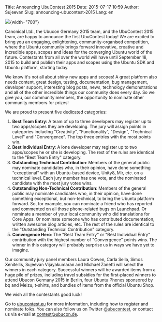 Title: Announcing UbuContest 2015
Date: 2015-07-17 10:59
Author: Sujeevan
Slug: announcing-ubucontest-2015
Lang: en

![]({filename}/files/ubucontest.png){width="700"}  

Canonical Ltd., the Ubucon Germany 2015 team, and the UbuContest 2015
team, are happy to announce the first UbuContest today! We are excited
to bring you an engaging, enlightening, community-organised competition,
where the Ubuntu community brings forward innovative, creative and
incredible apps, scopes and ideas for the converging Ubuntu world of the
future. Contestants from all over the world will have until September
18, 2015 to build and publish their apps and scopes using the Ubuntu SDK
and Ubuntu platform, starting today.

We know it's not all about shiny new apps and scopes! A great platform
also needs content, great design, testing, documentation, bug
management, developer support, interesting blog posts, news, technology
demonstrations and all of the other incredible things our community does
every day. So we give you, our community members, the opportunity to
nominate other community members for prizes!

We are proud to present five dedicated categories:


1.  **Best Team Entry**: A team of up to three developers may register
    up to two apps/scopes they are developing. The jury will assign
    points in categories including "Creativity", "Functionality",
    "Design", "Technical Level" and "Convergence". The top three entries
    with the most points win.
2.  **Best Individual Entry**: A lone developer may register up to two
    apps/scopes he or she is developing. The rest of the rules are
    identical to the "Best Team Entry" category.
3.  **Outstanding Technical Contribution**: Members of the general
    public may nominate candidates who, in their opinion, have done
    something "exceptional" with an Ubuntu-based device, Unity8, Mir,
    etc. on a technical level. Each jury member has one vote, and the
    nominated candidate with the most jury votes wins.
4.  **Outstanding Non-Technical Contribution**: Members of the general
    public may nominate candidates who, in their opinion, have done
    something exceptional, but non-technical, to bring the Ubuntu
    platform forward. So, for example, you can nominate a friend who has
    reported and commented on all those phone-related bugs on Launchpad.
    Or nominate a member of your local community who did translations
    for Core Apps. Or nominate someone who has contributed
    documentation, written awesome blog articles, etc. The rest of the
    rules are identical to the "Outstanding Technical Contribution"
    category.
5.  **Convergence Hero**: The "Best Team Entry" or "Best Individual
    Entry" contribution with the highest number of "Convergence" points
    wins. The winner in this category will probably surprise us in ways
    we have yet to imagine.

Our community jury panel members Laura Cowen, Carla Sella, Simos
Xenitellis, Sujeevan Vijayakumaran and Michael Zanetti will select the
winners in each category. Successful winners will be awarded items from
a huge pile of prizes, including travel subsidies for the first-placed
winners to attend Ubucon Germany 2015 in Berlin, four Ubuntu Phones
sponsored by bq and Meizu, t-shirts, and bundles of items from the
official Ubuntu Shop.

We wish all the contestants good luck!

Go to [ubucontest.eu](/2015/contest/overview) for more information,
including how to register and nominate folks. You can also follow us on
Twitter [@ubucontest](https://twitter.com/ubucontest), or contact us via
e-mail at <contest@ubucon.de>.
